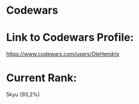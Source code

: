 # Codewars

# Link to Codewars Profile:
https://www.codewars.com/users/OleHendrix

# Current Rank:
5kyu (93,2%)
